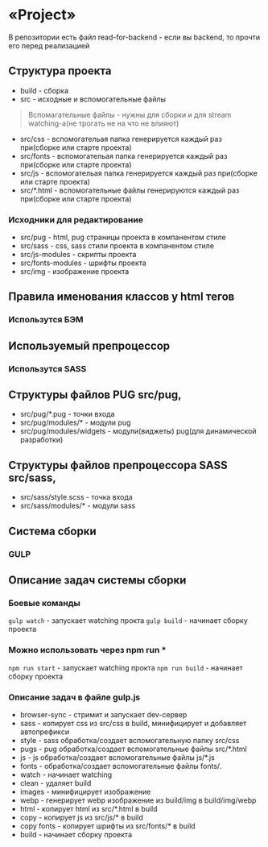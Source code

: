 # «Project»

В репозитории есть файл read-for-backend - если вы backend, то прочти его перед реализацией

## Структура проекта
- build - сборка
- src - исходные и вспомогательные файлы

 >   Вспомагательные файлы - нужны для сборки и для stream watching-а(не трогать не на что не влияют)
- src/css - вспомогательая папка генерируется каждый раз при(сборке или старте проекта)
- src/fonts - вспомогательая папка генерируется каждый раз при(сборке или старте проекта)
- src/js - вспомогательая папка генерируется каждый раз при(сборке или старте проекта)
- src/*.html - вспомогательные файлы генерируются каждый раз при(сборке или старте проекта)


### Исходники для редактирование
- src/pug - html, pug страницы проекта в компанентом стиле 
- src/sass - css, sass стили проекта в компанентом стиле 
- src/js-modules - скрипты проекта
- src/fonts-modules - шрифты проекта
- src/img - изображение проекта


## Правила именования классов у html тегов
###    Использутся БЭМ

## Используемый препроцессор
###    Использутся SASS


## Структуры файлов PUG src/pug,
- src/pug/*.pug - точки входа
- src/pug/modules/* - модули pug
- src/pug/modules/widgets - модули(виджеты) pug(для динамической разработки)

## Структуры файлов препроцессора SASS src/sass,
- src/sass/style.scss - точка входа
- src/sass/modules/* - модули sass

## Cистема сборки
### GULP


## Описание задач системы сборки

### Боевые команды
`gulp watch` - запускает watching прокта
 `gulp build` - начинает сборку проекта

### Можно использовать через npm run *
 `npm run start` - запускает watching прокта
`npm run build` - начинает сборку проекта

### Описание задач в файле gulp.js

- browser-sync - стримит и запускает dev-сервер
- sass - копирует css из src/css в build, минифицирует и добавляет автопрефикси
- style - sass обработка/создает вспомогательную папку src/css
- pugs - pug обработка/создает вспомогательные файлы src/*.html
- js - js обработка/создает вспомогательные файлы js/*.js
- fonts - обработка/создает вспомогательные файлы fonts/*.*
- watch - начинает watching
- clean - удаляет build
- images - минифицирует изображение
- webp - генерирует webp изображение из build/img в build/img/webp
- html - копирует html из src/*.html в build
- copy - копирует js из src/js/* в build
- copy fonts - копирует шрифты из src/fonts/* в build
- build - начинает сборку проекта